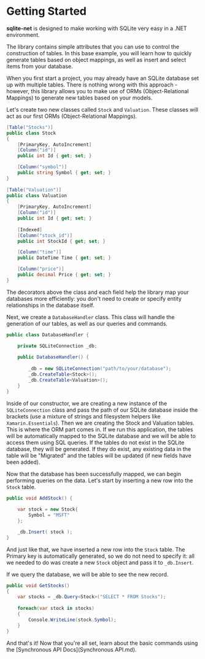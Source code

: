 ﻿# Getting Started 

 **sqlite-net** is designed to make working with SQLite very easy in a .NET environment.

  The library contains simple attributes that you can use to control the construction of tables. In this base example, you will learn how to quickly generate tables based on object mappings, as well as insert and select items from your database.

  When you first start a project, you may already have an SQLite database set up with multiple tables. There is nothing wrong with this approach - however, this library allows you to make use of ORMs (Object-Relational Mappings) to generate new tables based on your models.

  Let's create two new classes called `Stock` and `Valuation`. These classes will act as our first ORMs (Object-Relational Mappings).

  ```c#
  [Table("Stocks")]	 
  public class Stock		
  {		
      [PrimaryKey, AutoIncrement]
      [Column("id")]		
      public int Id { get; set; }	
  
      [Column("symbol")]			
      public string Symbol { get; set; }		
  }		
      		
  [Table("Valuation")]
  public class Valuation		
  {		
      [PrimaryKey, AutoIncrement]	
      [Column("id")]			
      public int Id { get; set; }	
  	
      [Indexed]		
      [Column("stock_id")]		
      public int StockId { get; set; }
  
      [Column("time")]				
      public DateTime Time { get; set; }	
  
      [Column("price")]			
      public decimal Price { get; set; }		
  }		
  ```

  The decorators above the class and each field help the library map your databases more efficiently: you don't need to create or specify entity relationships in the database itself.

  Next, we create a `DatabaseHandler` class. This class will handle the generation of our tables, as well as our queries and commands.

  ```c#
  public class DatabaseHandler {
  
      private SQLiteConnection _db;
      
      public DatabaseHandler() {
          
          _db = new SQLiteConnection("path/to/your/database");
          _db.CreateTable<Stock>();
          _db.CreateTable<Valuation>();		
      }
  }	
  ```

  Inside of our constructor, we are creating a new instance of the `SQLiteConnection` class and pass the path of our SQLite database inside the brackets (use a mixture of strings and filesystem helpers like `Xamarin.Essentials`). Then we are creating the Stock and Valuation tables. This is where the ORM part comes in. If we run this application, the tables will be automatically mapped to the SQLite database and we will be able to access them using SQL queries. If the tables do not exist in the SQLite database, they will be generated. If they do exist, any existing data in the table will be "Migrated" and the tables will be updated (if new fields have been added).

  Now that the database has been successfully mapped, we can begin performing queries on the data. Let's start by inserting a new row into the `Stock` table.

  ```c#
  public void AddStock() {	
      
      var stock = new Stock{		
          Symbol = "MSFT"		
      };
  
      _db.Insert( stock );		
  }
  ```

  And just like that, we have inserted a new row into the `Stock` table. The Primary key is automatically generated, so we do not need to specify it: all we needed to do was create a new `Stock` object and pass it to `_db.Insert`.

  If we query the database, we will be able to see the new record.

  ```c#
  public void GetStocks()		
  {
      var stocks = _db.Query<Stock>("SELECT * FROM Stocks");
      
      foreach(var stock in stocks)
      {
          Console.WriteLine(stock.Symbol);
      }	
  }		
  ```

  And that's it! Now that you're all set, learn about the basic commands using the [Synchronous API Docs](Synchronous API.md).
